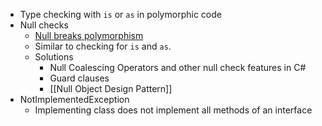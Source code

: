 - Type checking with `is` or `as` in polymorphic code
- Null checks
	- [Null breaks polymorphism](https://ardalis.com/nulls-break-polymorphism/)
	- Similar to checking for `is` and `as`.
	- Solutions
		- Null Coalescing Operators and other null check features in C#
		- Guard clauses
		- [[Null Object Design Pattern]]
- NotImplementedException
	- Implementing class does not implement all methods of an interface